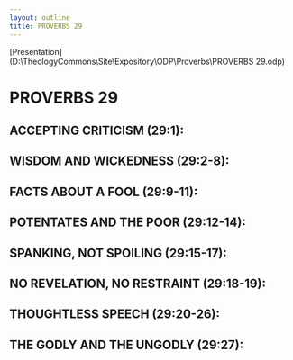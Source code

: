 ```yaml
---
layout: outline
title: PROVERBS 29
---
```

[Presentation](D:\TheologyCommons\Site\Expository\ODP\Proverbs\PROVERBS 29.odp)
# PROVERBS 29
##  ACCEPTING CRITICISM (29:1): 
##  WISDOM AND WICKEDNESS (29:2-8): 
##  FACTS ABOUT A FOOL (29:9-11): 
##  POTENTATES AND THE POOR (29:12-14): 
##  SPANKING, NOT SPOILING (29:15-17): 
##  NO REVELATION, NO RESTRAINT (29:18-19): 
##  THOUGHTLESS SPEECH (29:20-26): 
##  THE GODLY AND THE UNGODLY (29:27): 
